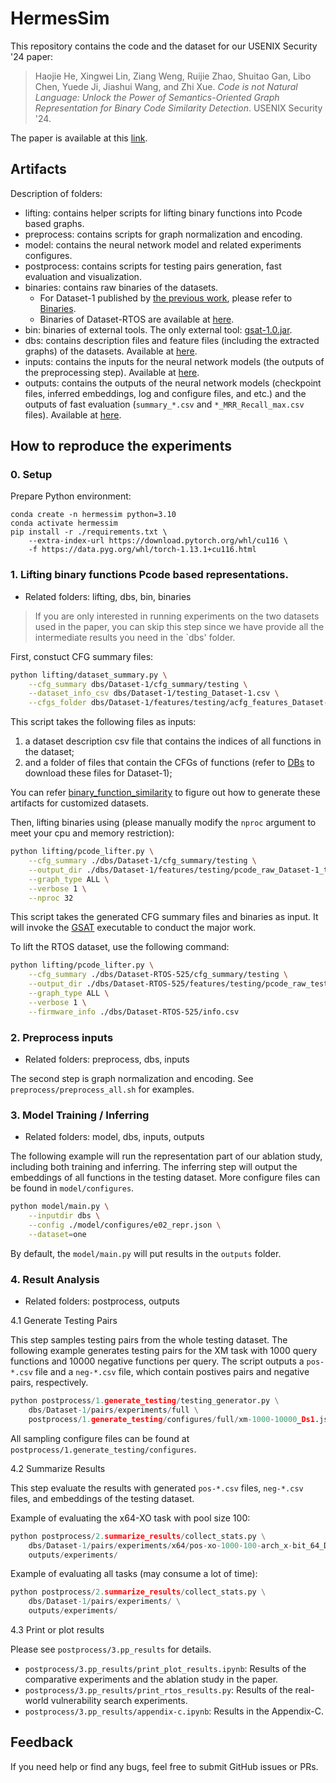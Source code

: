 # HermesSim

This repository contains the code and the dataset for our USENIX Security '24 paper:

> Haojie He, Xingwei Lin, Ziang Weng,
Ruijie Zhao, Shuitao Gan, Libo Chen, Yuede Ji, Jiashui Wang, and Zhi Xue. *Code is not Natural Language: Unlock the Power of Semantics-Oriented Graph Representation for Binary Code Similarity Detection*. USENIX Security '24.

The paper is available at this [link](https://www.usenix.org/conference/usenixsecurity24/presentation/he).

## Artifacts

Description of folders: 

- lifting: contains helper scripts for lifting binary functions into Pcode based graphs. 
- preprocess: contains scripts for graph normalization and encoding. 
- model: contains the neural network model and related experiments configures. 
- postprocess: contains scripts for testing pairs generation, fast evaluation and visualization. 
- binaries: contains raw binaries of the datasets. 
    - For Dataset-1 published by [the previous work](https://www.usenix.org/system/files/sec22-marcelli.pdf), please refer to [Binaries](https://github.com/Cisco-Talos/binary_function_similarity/tree/main/Binaries). 
    - Binaries of Dataset-RTOS are available at [here](https://zenodo.org/records/10369788/files/Dataset-RTOS-525.tar.xz?download=1). 
- bin: binaries of external tools. The only external tool: [gsat-1.0.jar](https://github.com/sgfvamll/gsat/releases/tag/v1.0.0). 
- dbs: contains description files and feature files (including the extracted graphs) of the datasets. Available at [here](https://zenodo.org/records/10369788/files/dbs.tar.xz?download=1). 
- inputs: contains the inputs for the neural network models (the outputs of the preprocessing step). Available at [here](https://zenodo.org/records/10369788/files/inputs.tar.xz?download=1). 
- outputs: contains the outputs of the neural network models (checkpoint files, inferred embeddings, log and configure files, and etc.) and the outputs of fast evaluation (`summary_*.csv` and `*_MRR_Recall_max.csv` files). Available at [here](https://zenodo.org/records/10369788/files/outputs.tar.xz?download=1). 


## How to reproduce the experiments

### 0. Setup

Prepare Python environment: 
``` 
conda create -n hermessim python=3.10
conda activate hermessim
pip install -r ./requirements.txt \
    --extra-index-url https://download.pytorch.org/whl/cu116 \
    -f https://data.pyg.org/whl/torch-1.13.1+cu116.html
```

### 1. Lifting binary functions Pcode based representations. 

- Related folders: lifting, dbs, bin, binaries

> If you are only interested in running experiments on the two datasets used in the paper, you can skip this step since we have provide all the intermediate results you need in the `dbs' folder.

First, constuct CFG summary files:
```sh
python lifting/dataset_summary.py \
    --cfg_summary dbs/Dataset-1/cfg_summary/testing \
    --dataset_info_csv dbs/Dataset-1/testing_Dataset-1.csv \
    --cfgs_folder dbs/Dataset-1/features/testing/acfg_features_Dataset-1_testing
```

This script takes the following files as inputs: 
1. a dataset description csv file that contains the indices of all functions in the dataset; 
2. and a folder of files that contain the CFGs of functions (refer to [DBs](https://github.com/Cisco-Talos/binary_function_similarity/tree/main/DBs) to download these files for Dataset-1);

You can refer [binary_function_similarity](https://github.com/Cisco-Talos/binary_function_similarity) to figure out how to generate these artifacts for customized datasets. 

Then, lifting binaries using (please manually modify the `nproc` argument to meet your cpu and memory restriction):
```sh
python lifting/pcode_lifter.py \
    --cfg_summary ./dbs/Dataset-1/cfg_summary/testing \
    --output_dir ./dbs/Dataset-1/features/testing/pcode_raw_Dataset-1_testing \
    --graph_type ALL \
    --verbose 1 \
    --nproc 32
```

This script takes the generated CFG summary files and binaries as input. It will invoke the [GSAT](https://github.com/sgfvamll/gsat) executable to conduct the major work. 

To lift the RTOS dataset, use the following command:
```sh
python lifting/pcode_lifter.py \
    --cfg_summary ./dbs/Dataset-RTOS-525/cfg_summary/testing \
    --output_dir ./dbs/Dataset-RTOS-525/features/testing/pcode_raw_testing \
    --graph_type ALL \
    --verbose 1 \
    --firmware_info ./dbs/Dataset-RTOS-525/info.csv
```

### 2. Preprocess inputs

- Related folders: preprocess, dbs, inputs

The second step is graph normalization and encoding. 
See `preprocess/preprocess_all.sh` for examples. 


### 3. Model Training / Inferring

- Related folders: model, dbs, inputs, outputs

The following example will run the representation part of our ablation study, including both training and inferring. The inferring step will output the embeddings of all functions in the testing dataset. More configure files can be found in `model/configures`. 

```sh
python model/main.py \
    --inputdir dbs \
    --config ./model/configures/e02_repr.json \
    --dataset=one
```

By default, the `model/main.py` will put results in the `outputs` folder. 


### 4. Result Analysis

- Related folders: postprocess, outputs

4.1 Generate Testing Pairs

This step samples testing pairs from the whole testing dataset. The following example generates testing pairs for the XM task with 1000 query functions and 10000 negative functions per query. The script outputs a `pos-*.csv` file and a `neg-*.csv` file, which contain postives pairs and negative pairs, respectively. 

``` python
python postprocess/1.generate_testing/testing_generator.py \
    dbs/Dataset-1/pairs/experiments/full \
    postprocess/1.generate_testing/configures/full/xm-1000-10000_Ds1.json
```

All sampling configure files can be found at `postprocess/1.generate_testing/configures`. 


4.2 Summarize Results

This step evaluate the results with generated `pos-*.csv` files, `neg-*.csv` files, and embeddings of the testing dataset.  

Example of evaluating the x64-XO task with pool size 100: 
```python
python postprocess/2.summarize_results/collect_stats.py \
    dbs/Dataset-1/pairs/experiments/x64/pos-xo-1000-100-arch_x-bit_64_Ds1.csv \
    outputs/experiments/
```

Example of evaluating all tasks (may consume a lot of time): 
```python
python postprocess/2.summarize_results/collect_stats.py \
    dbs/Dataset-1/pairs/experiments/ \
    outputs/experiments/
```

4.3 Print or plot results

Please see `postprocess/3.pp_results` for details. 

- `postprocess/3.pp_results/print_plot_results.ipynb`: Results of the comparative experiments and the ablation study in the paper. 
- `postprocess/3.pp_results/print_rtos_results.py`: Results of the real-world vulnerability search experiments. 
- `postprocess/3.pp_results/appendix-c.ipynb`: Results in the Appendix-C. 


## Feedback

If you need help or find any bugs, feel free to submit GitHub issues or PRs. 

